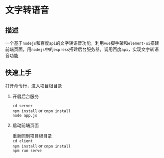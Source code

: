 # 文字转语音

## 描述

一个基于`nodejs`和百度`api`的文字转语音功能，利用`vue`脚手架和`element-ui`搭建前端页面，用`nodejs`中的`express`搭建后台服务器，调用百度`api`，实现文字转语音功能

## 快速上手

打开命令行，进入项目根目录  

1. 开启后台服务  

    `cd server`  
    `npm install` or `cnpm install`     
    `node app.js`

2. 启动前端页面

    重新回到项目根目录  
    `cd client`  
    `npm install` or `cnpm install`  
    `npm run serve`

